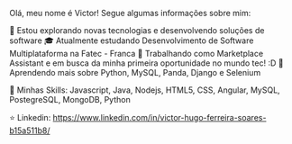 Olá, meu nome é Victor!
Segue algumas informações sobre mim: 

🤔 Estou explorando novas tecnologias e desenvolvendo soluções de software
🎓 Atualmente estudando Desenvolvimento de Software Multiplataforma na Fatec - Franca
💼 Trabalhando como Marketplace Assistant e em busca da minha primeira oportunidade no mundo tec! :D
🌱 Aprendendo mais sobre Python, MySQL, Panda, Django e Selenium

🚀 Minhas Skills:
Javascript, Java, Nodejs, HTML5, CSS, Angular, MySQL, PostegreSQL, MongoDB, Python

⭐ Linkedin: https://www.linkedin.com/in/victor-hugo-ferreira-soares-b15a511b8/
